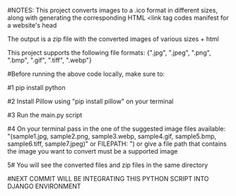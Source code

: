 #NOTES:
This project converts images to a .ico format in different sizes, along with generating the corresponding HTML <link tag codes manifest for a website's head

The output is a zip file with the converted images of various sizes + html

This project supports the following file formats: 
{".jpg", ".jpeg", ".png", ".bmp", ".gif", ".tiff", ".webp"}

#Before running the above code locally, make sure to:

#1 pip install python

#2 Install Pillow using "pip install pillow" on your terminal

#3 Run the main.py script

#4 On your terminal pass in the one of the suggested image files available: "(sample1.jpg, sample2.png, sample3.webp, sample4.gif, sample5.bmp, sample6.tiff, sample7.jpeg)" or FILEPATH: ") or give a file path that contains the image you want to convert must be a supported image

5# You will see the converted files and zip files in the same directory

#NEXT COMMIT WILL BE INTEGRATING THIS PYTHON SCRIPT INTO DJANGO ENVIRONMENT
